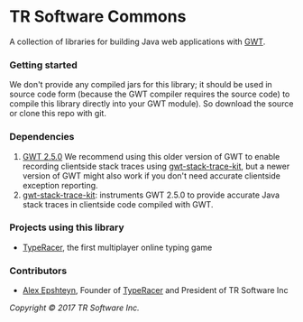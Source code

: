 # TR Software Commons

A collection of libraries for building Java web applications with [GWT](http://www.gwtproject.org/overview.html).

### Getting started

We don't provide any compiled jars for this library; it should be used in source code form (because the GWT compiler requires the source code)
to compile this library directly into your GWT module).  So download the source or clone this repo with git. 

### Dependencies

1. [GWT 2.5.0](https://storage.googleapis.com/google-code-archive-downloads/v2/code.google.com/google-web-toolkit/gwt-2.5.0.zip)
   We recommend using this older version of GWT to enable recording clientside stack traces using [gwt-stack-trace-kit](https://github.com/aepshteyn/gwt-stack-trace-kit),
   but a newer version of GWT might also work if you don't need accurate clientside exception reporting.
1. [gwt-stack-trace-kit](https://github.com/aepshteyn/gwt-stack-trace-kit): instruments GWT 2.5.0 to provide accurate Java stack traces in clientside code compiled with GWT.

### Projects using this library

- [TypeRacer](http://play.typeracer.com/), the first multiplayer online typing game

### Contributors

- [Alex Epshteyn](https://github.com/aepshteyn), Founder of [TypeRacer](http://play.typeracer.com/) and President of TR Software Inc

_Copyright &copy; 2017 TR Software Inc._
